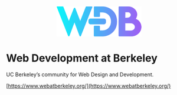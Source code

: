 <p align="center"><a target="_blank" href="https://www.webatberkeley.org/"><img src="/profile/logo-rainbow.png" alt="Web Development at Berkeley Logo"></a></p>

# Web Development at Berkeley

UC Berkeley’s community for Web Design and Development.

[https://www.webatberkeley.org/](https://www.webatberkeley.org/)

